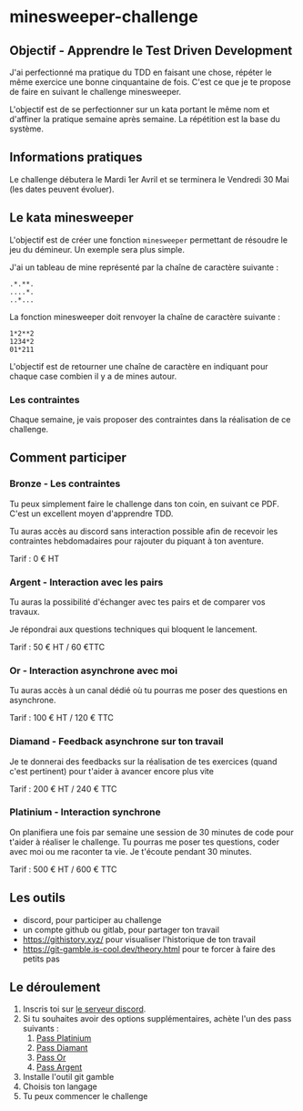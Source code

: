 # minesweeper-challenge

## Objectif - Apprendre le Test Driven Development

J'ai perfectionné ma pratique du TDD en faisant une chose, répéter le même exercice une bonne cinquantaine de fois. C'est ce que je te propose de faire en suivant le challenge minesweeper.

L'objectif est de se perfectionner sur un kata portant le même nom et d'affiner la pratique semaine après semaine. La répétition est la base du système.
## Informations pratiques

Le challenge débutera le Mardi 1er Avril et se terminera le Vendredi 30 Mai (les dates peuvent évoluer).
## Le kata minesweeper

L'objectif est de créer une fonction `minesweeper` permettant de résoudre le jeu du démineur. Un exemple sera plus simple. 

J'ai un tableau de mine représenté par la chaîne de caractère suivante : 

```
.*.**.
....*.
..*...
```

La fonction minesweeper doit renvoyer la chaîne de caractère suivante : 

```
1*2**2
1234*2
01*211
```

L'objectif est de retourner une chaîne de caractère en indiquant pour chaque case combien il y a de mines autour.

### Les contraintes

Chaque semaine, je vais proposer des contraintes dans la réalisation de ce challenge. 

## Comment participer 

### Bronze - Les contraintes

Tu peux simplement faire le challenge dans ton coin, en suivant ce PDF. C'est un excellent moyen d'apprendre TDD.

Tu auras accès au discord sans interaction possible afin de recevoir les contraintes hebdomadaires pour rajouter du piquant à ton aventure.

Tarif : 0 € HT
### Argent - Interaction avec les pairs

Tu auras la possibilité d'échanger avec tes pairs et de comparer vos travaux.

Je répondrai aux questions techniques qui bloquent le lancement.

Tarif : 50 € HT / 60 €TTC

### Or - Interaction asynchrone avec moi 

Tu auras accès à un canal dédié où tu pourras me poser des questions en asynchrone. 

Tarif : 100 € HT / 120 € TTC

### Diamand - Feedback asynchrone sur ton travail

Je te donnerai des feedbacks sur la réalisation de tes exercices (quand c'est pertinent) pour t'aider à avancer encore plus vite

Tarif : 200 € HT / 240 € TTC
### Platinium - Interaction synchrone

On planifiera une fois par semaine une session de 30 minutes de code pour t'aider à réaliser le challenge. Tu pourras me poser tes questions, coder avec moi ou me raconter ta vie. Je t'écoute pendant 30 minutes.

Tarif : 500 € HT / 600 € TTC


## Les outils 

- discord, pour participer au challenge
- un compte github ou gitlab, pour partager ton travail
- https://githistory.xyz/ pour visualiser l'historique de ton travail
- https://git-gamble.is-cool.dev/theory.html pour te forcer à faire des petits pas


## Le déroulement

1. Inscris toi sur [le serveur discord](https://discord.gg/rnXkTejqKw). 
2. Si tu souhaites avoir des options supplémentaires, achète l'un des pass suivants : 
	1. [Pass Platinium](https://buy.stripe.com/9AQeWlcIOgsn6IgcMP)
	2. [Pass Diamant](https://buy.stripe.com/7sI9C11060tpaYw002)
	3. [Pass Or](https://buy.stripe.com/14k15veQW5NJc2AbIJ)
	4. [Pass Argent](https://buy.stripe.com/4gw6pP4cib836IgaEE)
3. Installe l'outil git gamble
4. Choisis ton langage
5. Tu peux commencer le challenge






